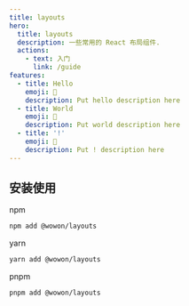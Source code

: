 ```yaml
---
title: layouts
hero:
  title: layouts
  description: 一些常用的 React 布局组件.
  actions:
    - text: 入门
      link: /guide
features:
  - title: Hello
    emoji: 💎
    description: Put hello description here
  - title: World
    emoji: 🌈
    description: Put world description here
  - title: '!'
    emoji: 🚀
    description: Put ! description here
---
```


## 安装使用

npm
```bash
npm add @wowon/layouts
```

yarn

```bash
yarn add @wowon/layouts
```

pnpm

```bash
pnpm add @wowon/layouts
```
